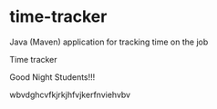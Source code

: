 # time-tracker
Java (Maven) application for tracking time on the job

Time tracker

Good Night Students!!! 

wbvdghcvfkjrkjhfvjkerfnviehvbv
